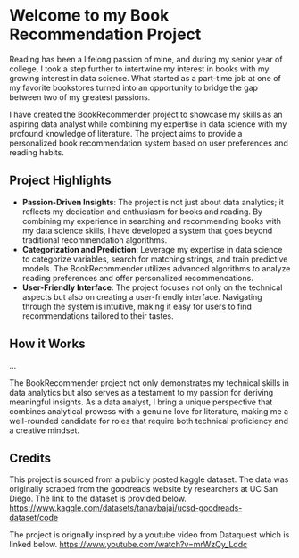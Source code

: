 # Welcome to my Book Recommendation Project

Reading has been a lifelong passion of mine, and during my senior year of college, I took a step further to intertwine my interest in books with my growing interest in data science.
What started as a part-time job at one of my favorite bookstores turned into an opportunity to bridge the gap between two of my greatest passions.

I have created the BookRecommender project to showcase my skills as an aspiring data analyst while combining my expertise in data science with my profound knowledge of literature. 
The project aims to provide a personalized book recommendation system based on user preferences and reading habits.

## Project Highlights

- **Passion-Driven Insights**: The project is not just about data analytics; it reflects my dedication and enthusiasm for books and reading. By combining my experience in searching and recommending books with my data science skills, I have developed a system that goes beyond traditional recommendation algorithms.
- **Categorization and Prediction**: Leverage my expertise in data science to categorize variables, search for matching strings, and train predictive models. The BookRecommender utilizes advanced algorithms to analyze reading preferences and offer personalized recommendations.
- **User-Friendly Interface**: The project focuses not only on the technical aspects but also on creating a user-friendly interface. Navigating through the system is intuitive, making it easy for users to find recommendations tailored to their tastes.

## How it Works

...

The BookRecommender project not only demonstrates my technical skills in data analytics but also serves as a testament to my passion for deriving meaningful insights. 
As a data analyst, I bring a unique perspective that combines analytical prowess with a genuine love for literature, making me a well-rounded candidate for roles that require both technical proficiency and a creative mindset.

## Credits

This project is sourced from a publicly posted kaggle dataset. The data was originally scraped from the goodreads website by researchers at UC San Diego. The link to the dataset is provided below.
https://www.kaggle.com/datasets/tanavbajaj/ucsd-goodreads-dataset/code

The project is orignally inspired by a youtube video from Dataquest which is linked below.
https://www.youtube.com/watch?v=mrWzQy_Lddc
